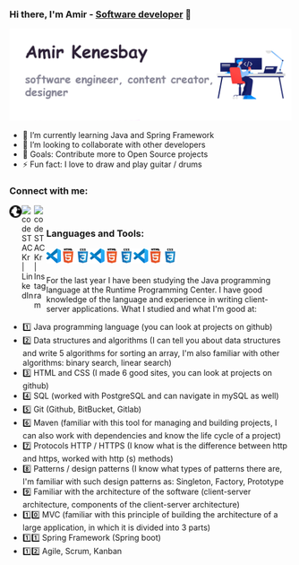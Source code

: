 ### Hi there, I'm Amir - [Software developer][website] 👋 

<img src="https://github.com/amirkenesbay/amirkenesbay/blob/main/header-image.jpg" alt="Amir Kenesbay">

- 🌱 I’m currently learning Java and Spring Framework
- 👯 I’m looking to collaborate with other developers
- 🥅 Goals: Contribute more to Open Source projects
- ⚡ Fun fact: I love to draw and play guitar / drums

### Connect with me:

[<img align="left" alt="codeSTACKr.com" width="22px" src="https://raw.githubusercontent.com/iconic/open-iconic/master/svg/globe.svg" />][website]
[<img align="left" alt="codeSTACKr | LinkedIn" width="22px" src="https://cdn.jsdelivr.net/npm/simple-icons@v3/icons/linkedin.svg" />][linkedin]
[<img align="left" alt="codeSTACKr | Instagram" width="22px" src="https://cdn.jsdelivr.net/npm/simple-icons@v3/icons/instagram.svg" />][instagram]

<br />

### Languages and Tools:

<img align="left" alt="Java" width="26px" src="https://raw.githubusercontent.com/github/explore/80688e429a7d4ef2fca1e82350fe8e3517d3494d/topics/visual-studio-code/visual-studio-code.png" />
<img align="left" alt="intellijidea-icon" width="26px" src="https://raw.githubusercontent.com/github/explore/80688e429a7d4ef2fca1e82350fe8e3517d3494d/topics/html/html.png" />
<img align="left" alt="spring-icon" width="26px" src="https://raw.githubusercontent.com/github/explore/80688e429a7d4ef2fca1e82350fe8e3517d3494d/topics/css/css.png" />
<img align="left" alt="html5" width="26px" src="https://raw.githubusercontent.com/github/explore/80688e429a7d4ef2fca1e82350fe8e3517d3494d/topics/visual-studio-code/visual-studio-code.png" />
<img align="left" alt="css3" width="26px" src="https://raw.githubusercontent.com/github/explore/80688e429a7d4ef2fca1e82350fe8e3517d3494d/topics/html/html.png" />
<img align="left" alt="js" width="26px" src="https://raw.githubusercontent.com/github/explore/80688e429a7d4ef2fca1e82350fe8e3517d3494d/topics/css/css.png" />
<img align="left" alt="database" width="26px" src="https://raw.githubusercontent.com/github/explore/80688e429a7d4ef2fca1e82350fe8e3517d3494d/topics/visual-studio-code/visual-studio-code.png" />
<img align="left" alt="postgresql" width="26px" src="https://raw.githubusercontent.com/github/explore/80688e429a7d4ef2fca1e82350fe8e3517d3494d/topics/html/html.png" />
<img align="left" alt="hibernate" width="26px" src="https://raw.githubusercontent.com/github/explore/80688e429a7d4ef2fca1e82350fe8e3517d3494d/topics/css/css.png" />

<br />
<br />


For the last year I have been studying the Java programming language at the Runtime Programming Center. I have good knowledge of the language and experience in writing client-server applications. What I studied and what I'm good at:
- 1️⃣ Java programming language (you can look at projects on github)
- 2️⃣ Data structures and algorithms (I can tell you about data structures and write 5 algorithms for sorting an array, I'm also familiar with other algorithms: binary search, linear search)
- 3️⃣ HTML and CSS (I made 6 good sites, you can look at projects on github)
- 4️⃣ SQL (worked with PostgreSQL and can navigate in mySQL as well)
- 5️⃣ Git (Github, BitBucket, Gitlab)
- 6️⃣ Maven (familiar with this tool for managing and building projects, I can also work with dependencies and know the life cycle of a project)
- 7️⃣ Protocols HTTP / HTTPS (I know what is the difference between http and https, worked with http (s) methods)
- 8️⃣ Patterns / design patterns (I know what types of patterns there are, I'm familiar with such design patterns as: Singleton, Factory, Prototype
- 9️⃣ Familiar with the architecture of the software (client-server architecture, components of the client-server architecture)
- 1️⃣0️⃣ MVC (familiar with this principle of building the architecture of a large application, in which it is divided into 3 parts)
- 1️⃣1️⃣ Spring Framework (Spring boot)
- 1️⃣2️⃣ Agile, Scrum, Kanban

[website]: http://kamir.runtime.kz/
[course]: http://vsCodeHero.com
[instagram]: https://www.instagram.com/amir_dev1807/
[linkedin]: https://www.linkedin.com/in/amir-kenesbay-a0a263198/
